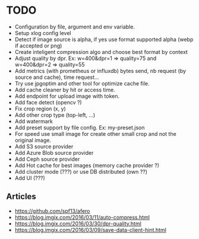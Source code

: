TODO
====

* Configuration by file, argument and env variable.
* Setup xlog config level
* Detect if image source is alpha, if yes use format supported alpha (webp if accepted or png)
* Create inteligent compression algo and choose best format by context
* Adjust quality by dpr. Ex: w=400&dpr=1 => quality=75 and w=400&dpr=2 => quality=55
* Add metrics (with prometheus or influxdb) bytes send, nb request (by source and cache), time request...
* Try use jpgoptim and other tool for optimize cache file.
* Add cache cleaner by hit or access time.
* Add endpoint for upload image with token.
* Add face detect (opencv ?)
* Fix crop region (x, y)
* Add other crop type (top-left, ...)
* Add watermark
* Add preset support by file config. Ex: my-preset.json
* For speed use small image for create other small crop and not the original image.
* Add S3 source provider
* Add Azure Blob source provider
* Add Ceph source provider
* Add Hot cache for best images (memory cache provider ?)
* Add cluster mode (???) or use DB distributed (own ??)
* Add UI (???)

Articles
--------

* https://github.com/spf13/afero
* https://blog.imgix.com/2016/03/11/auto-compress.html
* https://blog.imgix.com/2016/03/30/dpr-quality.html
* https://blog.imgix.com/2016/03/09/save-data-client-hint.html
